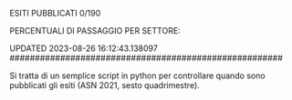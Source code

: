 ESITI PUBBLICATI 0/190 

PERCENTUALI DI PASSAGGIO PER SETTORE:

UPDATED 2023-08-26 16:12:43.138097
###################################################### 

Si tratta di un semplice script in python per controllare quando sono pubblicati gli esiti (ASN 2021, sesto quadrimestre).


